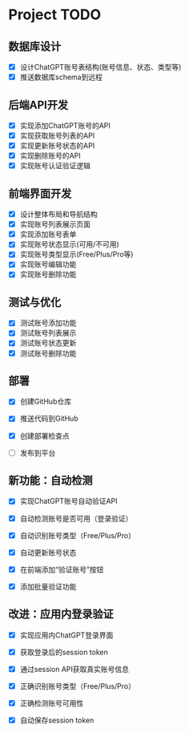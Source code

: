 # Project TODO

## 数据库设计
- [x] 设计ChatGPT账号表结构(账号信息、状态、类型等)
- [x] 推送数据库schema到远程

## 后端API开发
- [x] 实现添加ChatGPT账号的API
- [x] 实现获取账号列表的API
- [x] 实现更新账号状态的API
- [x] 实现删除账号的API
- [x] 实现账号认证验证逻辑

## 前端界面开发
- [x] 设计整体布局和导航结构
- [x] 实现账号列表展示页面
- [x] 实现添加账号表单
- [x] 实现账号状态显示(可用/不可用)
- [x] 实现账号类型显示(Free/Plus/Pro等)
- [x] 实现账号编辑功能
- [x] 实现账号删除功能

## 测试与优化
- [x] 测试账号添加功能
- [x] 测试账号列表展示
- [x] 测试账号状态更新
- [x] 测试账号删除功能

## 部署
- [x] 创建GitHub仓库
- [x] 推送代码到GitHub
- [x] 创建部署检查点
- [ ] 发布到平台



## 新功能：自动检测
- [x] 实现ChatGPT账号自动验证API
- [x] 自动检测账号是否可用（登录验证）
- [x] 自动识别账号类型（Free/Plus/Pro）
- [x] 自动更新账号状态
- [x] 在前端添加“验证账号”按钮
- [x] 添加批量验证功能



## 改进：应用内登录验证
- [x] 实现应用内ChatGPT登录界面
- [x] 获取登录后的session token
- [x] 通过session API获取真实账号信息
- [x] 正确识别账号类型（Free/Plus/Pro）
- [x] 正确检测账号可用性
- [x] 自动保存session token

